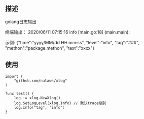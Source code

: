 ## 描述
golang日志输出

终端输出：
2020/06/11 07:15:16 info <tag> [main.go:18] (main.main): <log info>

示例:
{"time":"yyyy/MM/dd HH:mm:ss", "level":"info", "tag":"###", "methon":"package.methon", "text":"xxxx"}

## 使用
```golang
import (
	"github.com/nalaws/xlog"
)

func test() {
    log := xlog.NewXlog()
    log.SetLogLevel(xlog.Info) // 默认trace级别
    log.Info("tag", "info")
}
```
